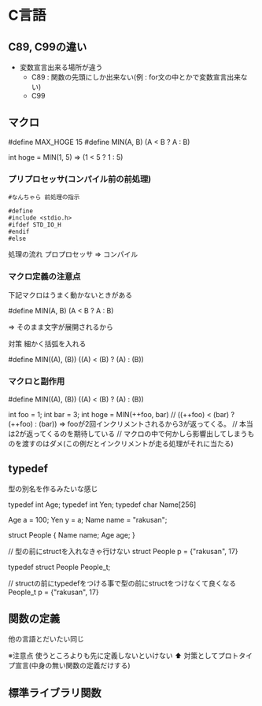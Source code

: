 # C言語

## C89, C99の違い

- 変数宣言出来る場所が違う
	- C89 : 関数の先頭にしか出来ない(例 : for文の中とかで変数宣言出来ない)
	- C99

## マクロ

#define MAX_HOGE 15
#define MIN(A, B) (A < B ? A : B)

int hoge = MIN(1, 5) => (1 < 5 ? 1 : 5)

### プリプロセッサ(コンパイル前の前処理)

```
#なんちゃら 前処理の指示

#define
#include <stdio.h>
#ifdef STD_IO_H
#endif
#else
```

処理の流れ
プロプロセッサ => コンパイル

### マクロ定義の注意点

下記マクロはうまく動かないときがある

#define MIN(A, B) (A < B ? A : B)

=> そのまま文字が展開されるから

対策
細かく括弧を入れる

#define MIN((A), (B)) ((A) < (B) ? (A) : (B))


### マクロと副作用

#define MIN((A), (B)) ((A) < (B) ? (A) : (B))

int foo = 1;
int bar = 3;
int hoge = MIN(++foo, bar)
           //  ((++foo) < (bar) ? (++foo) : (bar)) => fooが2回インクリメントされるから3が返ってくる。
					 // 本当は2が返ってくるのを期待している
					 // マクロの中で何かしら影響出してしまうものを渡すのはダメ(この例だとインクリメントが走る処理がそれに当たる)

## typedef

型の別名を作るみたいな感じ

typedef int Age;
typedef int Yen;
typedef char Name[256]

Age a = 100;
Yen y = a;
Name name = "rakusan";


struct People {
  Name name;
	Age age;
}


// 型の前にstructを入れなきゃ行けない
struct People p = {"rakusan", 17}

typedef struct People People_t;

// structの前にtypedefをつける事で型の前にstructをつけなくて良くなる
People_t p = {"rakusan", 17}


## 関数の定義

他の言語とだいたい同じ

※注意点
使うところよりも先に定義しないといけない
⬆
対策としてプロトタイプ宣言(中身の無い関数の定義だけする)


## 標準ライブラリ関数
